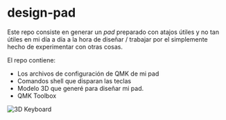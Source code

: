 # design-pad

Este repo consiste en generar un _pad_ preparado con atajos útiles y no tan útiles en mi día a día a la hora de diseñar / trabajar por el simplemente hecho de experimentar con otras cosas.

El repo contiene:
* Los archivos de configuración de QMK de mi pad
* Comandos shell que disparan las teclas
* Modelo 3D que generé para diseñar mi pad.
* QMK Toolbox

![3D Keyboard](3D/KeyboardSetup02.png)

